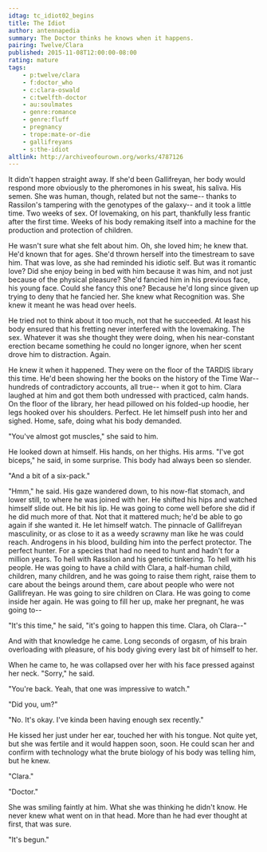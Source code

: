 ```yaml
---
idtag: tc_idiot02_begins
title: The Idiot
author: antennapedia
summary: The Doctor thinks he knows when it happens.
pairing: Twelve/Clara
published: 2015-11-08T12:00:00-08:00
rating: mature
tags:
    - p:twelve/clara
    - f:doctor_who
    - c:clara-oswald
    - c:twelfth-doctor
    - au:soulmates
    - genre:romance
    - genre:fluff
    - pregnancy
    - trope:mate-or-die
    - gallifreyans
    - s:the-idiot
altlink: http://archiveofourown.org/works/4787126
---
```

It didn't happen straight away. If she'd been Gallifreyan, her body would respond more obviously to the pheromones in his sweat, his saliva. His semen. She was human, though, related but not the same-- thanks to Rassilon's tampering with the genotypes of the galaxy-- and it took a little time. Two weeks of sex. Of lovemaking, on his part, thankfully less frantic after the first time. Weeks of his body remaking itself into a machine for the production and protection of children.

He wasn't sure what she felt about him. Oh, she loved him; he knew that. He'd known that for ages. She'd thrown herself into the timestream to save him. That was love, as she had reminded his idiotic self. But was it romantic love? Did she enjoy being in bed with him because it was him, and not just because of the physical pleasure? She'd fancied him in his previous face, his young face. Could she fancy this one? Because he'd long since given up trying to deny that he fancied her. She knew what Recognition was. She knew it meant he was head over heels.

He tried not to think about it too much, not that he succeeded. At least his body ensured that his fretting never interfered with the lovemaking. The sex. Whatever it was she thought they were doing, when his near-constant erection became something he could no longer ignore, when her scent drove him to distraction. Again.

He knew it when it happened. They were on the floor of the TARDIS library this time. He'd been showing her the books on the history of the Time War-- hundreds of contradictory accounts, all true-- when it got to him. Clara laughed at him and got them both undressed with practiced, calm hands. On the floor of the library, her head pillowed on his folded-up hoodie, her legs hooked over his shoulders. Perfect. He let himself push into her and sighed. Home, safe, doing what his body demanded.

"You've almost got muscles," she said to him.

He looked down at himself. His hands, on her thighs. His arms. "I've got biceps," he said, in some surprise. This body had always been so slender.

"And a bit of a six-pack."

"Hmm," he said. His gaze wandered down, to his now-flat stomach, and lower still, to where he was joined with her. He shifted his hips and watched himself slide out. He bit his lip. He was going to come well before she did if he did much more of that. Not that it mattered much; he'd be able to go again if she wanted it. He let himself watch. The pinnacle of Gallifreyan masculinity, or as close to it as a weedy scrawny man like he was could reach. Androgens in his blood, building him into the perfect protector. The perfect hunter. For a species that had no need to hunt and hadn't for a million years. To hell with Rassilon and his genetic tinkering. To hell with his people. He was going to have a child with Clara, a half-human child, children, many children, and he was going to raise them right, raise them to care about the beings around them, care about people who were not Gallifreyan. He was going to sire children on Clara. He was going to come inside her again. He was going to fill her up, make her pregnant, he was going to--

"It's this time," he said, "it's going to happen this time. Clara, oh Clara--"

And with that knowledge he came. Long seconds of orgasm, of his brain overloading with pleasure, of his body giving every last bit of himself to her.

When he came to, he was collapsed over her with his face pressed against her neck. "Sorry," he said.

"You're back. Yeah, that one was impressive to watch."

"Did you, um?"

"No. It's okay. I've kinda been having enough sex recently."

He kissed her just under her ear, touched her with his tongue. Not quite yet, but she was fertile and it would happen soon, soon. He could scan her and confirm with technology what the brute biology of his body was telling him, but he knew.

"Clara."

"Doctor."

She was smiling faintly at him. What she was thinking he didn't know. He never knew what went on in that head. More than he had ever thought at first, that was sure.

"It's begun."
